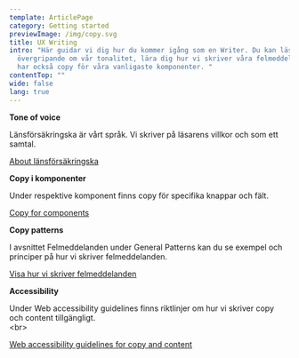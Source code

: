 ```yaml
---
template: ArticlePage
category: Getting started
previewImage: /img/copy.svg
title: UX Writing
intro: "Här guidar vi dig hur du kommer igång som en Writer. Du kan läsa
  övergripande om vår tonalitet, lära dig hur vi skriver våra felmeddelanden. Vi
  har också copy för våra vanligaste komponenter. "
contentTop: ""
wide: false
lang: true
---
```

<div class="Callout"><strong class="Callout__title">Tone of voice </strong><p class="Callout__text">

Länsförsäkringska är vårt språk. Vi skriver på läsarens villkor och som ett samtal.
<br>

[About länsförsäkringska](/foundations/writing)

</p></div>

<div class="Callout"><strong class="Callout__title">Copy i komponenter </strong><p class="Callout__text">

Under respektive komponent finns copy för specifika knappar och fält.
<br>

[Copy for components](/components)

</p></div>

<div class="Callout"><strong class="Callout__title">Copy patterns </strong><p class="Callout__text">

I avsnittet Felmeddelanden under General Patterns kan du se exempel och principer på hur vi skriver felmeddelanden.
<br>

[Visa hur vi skriver felmeddelanden](/patterns/general-patterns/writing)

</p></div>

<div class="Callout"><strong class="Callout__title">Accessibility </strong><p class="Callout__text">

Under Web accessibility guidelines finns riktlinjer om hur vi skriver copy och content tillgängligt.\
<﻿br>

[Web accessibility guidelines for copy and content](/foundations/accessibility/web-accessibility-guidelines#Copy%20and%20content)

</p></div>